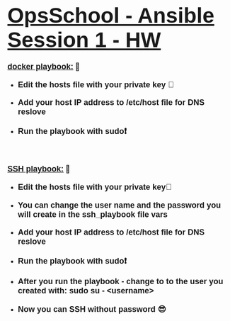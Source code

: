 <h1><span style="font-family: Tahoma,Geneva, sans-serif;"><span style="font-size: 48px;"><strong><u>OpsSchool - Ansible Session 1 - HW</u></strong></span></span></h1>
<h3><span style="font-family: Tahoma, Geneva, sans-serif; font-size: 18px;"><u>docker playbook:</u></span> 👋</h3>
<ul>
    <li>
        <h4><span style="font-family: Tahoma, Geneva, sans-serif; font-size: 18px;">Edit the hosts file with your private key&nbsp;</span><span style="font-family: Tahoma, Geneva, sans-serif; font-size: 18px;">🔑<s></s></span></h4>
    </li>
    <li>
        <h4><span style="font-family: Tahoma, Geneva, sans-serif; font-size: 18px;">Add your host IP address to /etc/host file for DNS reslove</span></h4>
    </li>
    <li>
        <h4><span style="font-size: 18px; font-family: Tahoma, Geneva, sans-serif;">Run the playbook with sudo❗️</span></h4>
    </li>
</ul>
<p><br></p>
<h3><span style="font-family: Tahoma, Geneva, sans-serif; font-size: 18px;"><u>SSH playbook:</u></span> 👋</h3>
<ul>
    <li>
        <h4><span style="font-family: Tahoma, Geneva, sans-serif; font-size: 18px;">Edit the hosts file with your private key🔑</span></h4>
    </li>
    <li>
        <h4><span style="font-size: 18px; font-family: Tahoma, Geneva, sans-serif;">You can change the user name and the password you will create in the ssh_playbook file vars</span></h4>
    </li>
    <li>
        <h4><span style="font-family: Tahoma, Geneva, sans-serif; font-size: 18px;">Add your host IP address to /etc/host file for DNS reslove</span></h4>
    </li>
    <li>
        <h4><span style="font-size: 18px; font-family: Tahoma, Geneva, sans-serif;">Run the playbook with sudo❗️</span></h4>
    </li>
    <li>
        <h4><span style="font-size: 18px; font-family: Tahoma, Geneva, sans-serif;">After you run the playbook - change to to the user you created with: sudo su - &lt;username&gt;</span></h4>
    </li>
    <li>
        <h4><span style="font-family: Tahoma, Geneva, sans-serif; font-size: 18px;">Now you can SSH without password 😎</span></h4>
    </li>
</ul>
<p><br></p>
<p><br></p>
